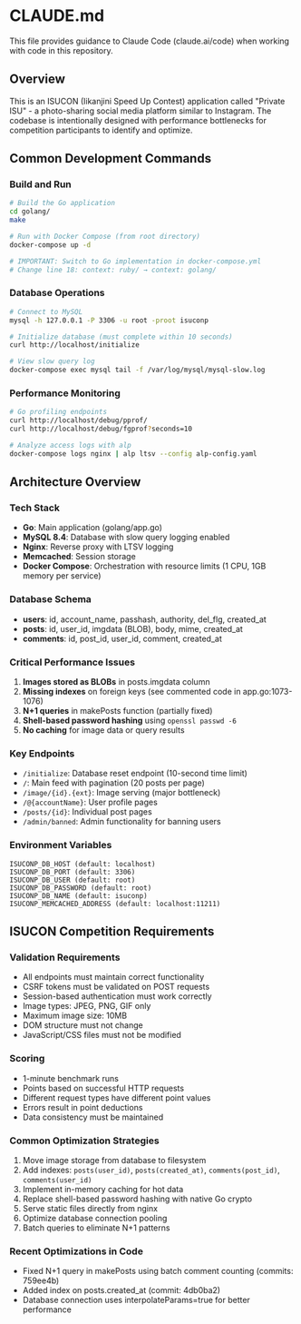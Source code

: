 # CLAUDE.md

This file provides guidance to Claude Code (claude.ai/code) when working with code in this repository.

## Overview

This is an ISUCON (Iikanjini Speed Up Contest) application called "Private ISU" - a photo-sharing social media platform similar to Instagram. The codebase is intentionally designed with performance bottlenecks for competition participants to identify and optimize.

## Common Development Commands

### Build and Run
```bash
# Build the Go application
cd golang/
make

# Run with Docker Compose (from root directory)
docker-compose up -d

# IMPORTANT: Switch to Go implementation in docker-compose.yml
# Change line 18: context: ruby/ → context: golang/
```

### Database Operations
```bash
# Connect to MySQL
mysql -h 127.0.0.1 -P 3306 -u root -proot isuconp

# Initialize database (must complete within 10 seconds)
curl http://localhost/initialize

# View slow query log
docker-compose exec mysql tail -f /var/log/mysql/mysql-slow.log
```

### Performance Monitoring
```bash
# Go profiling endpoints
curl http://localhost/debug/pprof/
curl http://localhost/debug/fgprof?seconds=10

# Analyze access logs with alp
docker-compose logs nginx | alp ltsv --config alp-config.yaml
```

## Architecture Overview

### Tech Stack
- **Go**: Main application (golang/app.go)
- **MySQL 8.4**: Database with slow query logging enabled
- **Nginx**: Reverse proxy with LTSV logging
- **Memcached**: Session storage
- **Docker Compose**: Orchestration with resource limits (1 CPU, 1GB memory per service)

### Database Schema
- **users**: id, account_name, passhash, authority, del_flg, created_at
- **posts**: id, user_id, imgdata (BLOB), body, mime, created_at
- **comments**: id, post_id, user_id, comment, created_at

### Critical Performance Issues
1. **Images stored as BLOBs** in posts.imgdata column
2. **Missing indexes** on foreign keys (see commented code in app.go:1073-1076)
3. **N+1 queries** in makePosts function (partially fixed)
4. **Shell-based password hashing** using `openssl passwd -6`
5. **No caching** for image data or query results

### Key Endpoints
- `/initialize`: Database reset endpoint (10-second time limit)
- `/`: Main feed with pagination (20 posts per page)
- `/image/{id}.{ext}`: Image serving (major bottleneck)
- `/@{accountName}`: User profile pages
- `/posts/{id}`: Individual post pages
- `/admin/banned`: Admin functionality for banning users

### Environment Variables
```
ISUCONP_DB_HOST (default: localhost)
ISUCONP_DB_PORT (default: 3306)
ISUCONP_DB_USER (default: root)
ISUCONP_DB_PASSWORD (default: root)
ISUCONP_DB_NAME (default: isuconp)
ISUCONP_MEMCACHED_ADDRESS (default: localhost:11211)
```

## ISUCON Competition Requirements

### Validation Requirements
- All endpoints must maintain correct functionality
- CSRF tokens must be validated on POST requests
- Session-based authentication must work correctly
- Image types: JPEG, PNG, GIF only
- Maximum image size: 10MB
- DOM structure must not change
- JavaScript/CSS files must not be modified

### Scoring
- 1-minute benchmark runs
- Points based on successful HTTP requests
- Different request types have different point values
- Errors result in point deductions
- Data consistency must be maintained

### Common Optimization Strategies
1. Move image storage from database to filesystem
2. Add indexes: `posts(user_id)`, `posts(created_at)`, `comments(post_id)`, `comments(user_id)`
3. Implement in-memory caching for hot data
4. Replace shell-based password hashing with native Go crypto
5. Serve static files directly from nginx
6. Optimize database connection pooling
7. Batch queries to eliminate N+1 patterns

### Recent Optimizations in Code
- Fixed N+1 query in makePosts using batch comment counting (commits: 759ee4b)
- Added index on posts.created_at (commit: 4db0ba2)
- Database connection uses interpolateParams=true for better performance